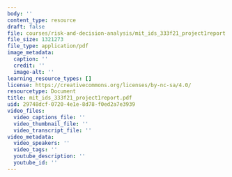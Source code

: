 ```yaml
---
body: ''
content_type: resource
draft: false
file: courses/risk-and-decision-analysis/mit_ids_333f21_project1report.pdf
file_size: 1321273
file_type: application/pdf
image_metadata:
  caption: ''
  credit: ''
  image-alt: ''
learning_resource_types: []
license: https://creativecommons.org/licenses/by-nc-sa/4.0/
resourcetype: Document
title: mit_ids_333f21_project1report.pdf
uid: 29748dcf-0720-4e1e-8d78-f0ed2a7e3939
video_files:
  video_captions_file: ''
  video_thumbnail_file: ''
  video_transcript_file: ''
video_metadata:
  video_speakers: ''
  video_tags: ''
  youtube_description: ''
  youtube_id: ''
---
```

